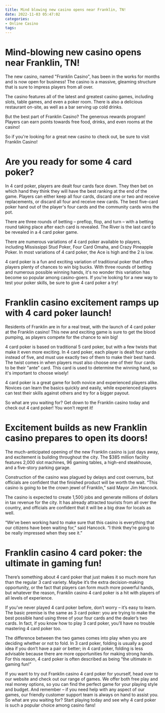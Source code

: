 ```yaml
---
title: Mind blowing new casino opens near Franklin, TN!
date: 2022-11-03 05:47:02
categories:
- Online Casino
tags:
---
```



#  Mind-blowing new casino opens near Franklin, TN!

The new casino, named "Franklin Casino", has been in the works for months and is now open for business! The casino is a massive, gleaming structure that is sure to impress players from all over.

The casino features all of the latest and greatest casino games, including slots, table games, and even a poker room. There is also a delicious restaurant on-site, as well as a bar serving up cold drinks.

But the best part of Franklin Casino? The generous rewards program! Players can earn points towards free food, drinks, and even rooms at the casino!

So if you're looking for a great new casino to check out, be sure to visit Franklin Casino!

#  Are you ready for some 4 card poker? 

In 4 card poker, players are dealt four cards face down. They then bet on which hand they think they will have the best ranking at the end of the game. Players can either keep all four cards, discard one or two and receive replacements, or discard all four and receive new cards. The best five-card poker hand out of the player's four cards and the community cards wins the pot.

There are three rounds of betting – preflop, flop, and turn – with a betting round taking place after each card is revealed. The River is the last card to be revealed in a 4 card poker game.

There are numerous variations of 4 card poker available to players, including Mississippi Stud Poker, Four Card Omaha, and Crazy Pineapple Poker. In most variations of 4 card poker, the Ace is high and the 2 is low.

4 card poker is a fun and exciting variation of traditional poker that offers players plenty of chances to win big bucks. With three rounds of betting and numerous possible winning hands, it's no wonder this variation has become so popular among casino-goers. If you're looking for a new way to test your poker skills, be sure to give 4 card poker a try!

#  Franklin casino excitement ramps up with 4 card poker launch!

Residents of Franklin are in for a real treat, with the launch of 4 card poker at the Franklin casino! This new and exciting game is sure to get the blood pumping, as players compete for the chance to win big!

4 card poker is based on traditional 5 card poker, but with a few twists that make it even more exciting. In 4 card poker, each player is dealt four cards instead of five, and must use exactly two of them to make their best hand. The twist comes in when players must also choose one of their four cards to be their "ante" card. This card is used to determine the winning hand, so it's important to choose wisely!

4 card poker is a great game for both novice and experienced players alike. Novices can learn the basics quickly and easily, while experienced players can test their skills against others and try for a bigger payout.

So what are you waiting for? Get down to the Franklin casino today and check out 4 card poker! You won't regret it!

#  Excitement builds as new Franklin casino prepares to open its doors!

The much-anticipated opening of the new Franklin casino is just days away, and excitement is building throughout the city. The $385 million facility features 2,000 slot machines, 96 gaming tables, a high-end steakhouse, and a five-story parking garage.

 Construction of the casino was plagued by delays and cost overruns, but officials are confident that the finished product will be worth the wait. “This casino is going to be the crown jewel of Franklin,” said Mayor Jim Hancock.

The casino is expected to create 1,500 jobs and generate millions of dollars in tax revenue for the city. It has already attracted tourists from all over the country, and officials are confident that it will be a big draw for locals as well.

“We’ve been working hard to make sure that this casino is everything that our citizens have been waiting for,” said Hancock. “I think they’re going to be really impressed when they see it.”

#  Franklin casino 4 card poker: the ultimate in gaming fun!

There’s something about 4 card poker that just makes it so much more fun than the regular 3 card variety. Maybe it’s the extra decision-making opportunity, or the fact that players can form much more powerful hands, but whatever the reason, Franklin casino 4 card poker is a hit with players of all levels of experience.

If you’ve never played 4 card poker before, don’t worry – it’s easy to learn. The basic premise is the same as 3 card poker: you are trying to make the best possible hand using three of your four cards and the dealer’s two cards. In fact, if you know how to play 3 card poker, you’ll have no trouble mastering 4 card poker too.

The difference between the two games comes into play when you are deciding whether or not to fold. In 3 card poker, folding is usually a good idea if you don’t have a pair or better; in 4 card poker, folding is less advisable because there are more opportunities for making strong hands. For this reason, 4 card poker is often described as being “the ultimate in gaming fun!”

If you want to try out Franklin casino 4 card poker for yourself, head over to our website and check out our range of games. We offer both free play and real money options, so you can find the perfect game for your playing style and budget. And remember – if you need help with any aspect of our games, our friendly customer support team is always on hand to assist you. So what are you waiting for? Start playing today and see why 4 card poker is such a popular choice among casino fans!